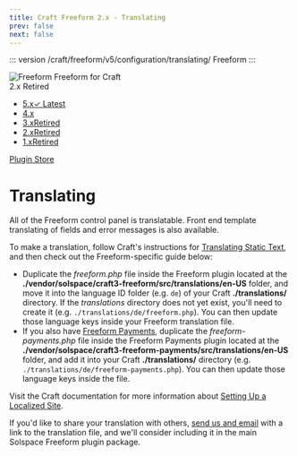 ```yaml
---
title: Craft Freeform 2.x - Translating
prev: false
next: false
---
```


::: version /craft/freeform/v5/configuration/translating/
Freeform
:::

<div id="pr-heading">
    <img src="https://docs.solspace.com/extras/icons/products/freeform-icon.png" alt="Freeform" class="pr-image">
    <span class="pr-name">Freeform</span>
    <span class="pr-category">for Craft</span>
    <div class="pr-v-wrapper">
        <div class="pr-v">
            <span class="pr-v-v">2.x</span>
            <span class="pr-v-type pr-retired">Retired</span>
            <span class="pr-v-arrow arrow down"></span>
        </div>
        <ul class="pr-v-list">
            <li><a href="/craft/freeform/v5/">5.x<span class="pr-v-type pr-latest">✓ Latest</span></a></li>
            <li><a href="/craft/freeform/v4/">4.x</a></li>
            <li><a href="/craft/freeform/v3/">3.x<span class="pr-v-type pr-retired">Retired</span></a></li>
            <li><a href="/craft/freeform/v2/">2.x<span class="pr-v-type pr-retired">Retired</span></a></li>
            <li><a href="/craft/freeform/v1/">1.x<span class="pr-v-type pr-retired">Retired</span></a></li>
        </ul>
    </div>
    <div class="pr-buy">
        <a href="https://plugins.craftcms.com/freeform" class="button button-blue"><span class="external-url">Plugin Store</span></a>
    </div>
</div>

<span class="page-section"></span>

# Translating

All of the Freeform control panel is translatable. Front end template translating of fields and error messages is also available.

To make a translation, follow Craft's instructions for [Translating Static Text](https://docs.craftcms.com/v3/static-translations.html), and then check out the Freeform-specific guide below:

* Duplicate the *freeform.php* file inside the Freeform plugin located at the **./vendor/solspace/craft3-freeform/src/translations/en-US** folder, and move it into the language ID folder (e.g. `de`) of your Craft **./translations/** directory. If the *translations* directory does not yet exist, you'll need to create it (e.g. `./translations/de/freeform.php`). You can then update those language keys inside your Freeform translation file.
* If you also have [Freeform Payments](../api-integrations/payments/README.md), duplicate the *freeform-payments.php* file inside the Freeform Payments plugin located at the **./vendor/solspace/craft3-freeform-payments/src/translations/en-US** folder, and add it into your Craft **./translations/** directory (e.g. `./translations/de/freeform-payments.php`). You can then update those language keys inside the file.

Visit the Craft documentation for more information about [Setting Up a Localized Site](https://docs.craftcms.com/v3/localization.html).

If you'd like to share your translation with others, [send us and email](../support.md) with a link to the translation file, and we'll consider including it in the main Solspace Freeform plugin package.
